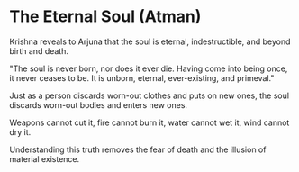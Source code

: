 # The Eternal Soul (Atman)

Krishna reveals to Arjuna that the soul is eternal, indestructible, and beyond birth and death.

"The soul is never born, nor does it ever die. Having come into being once, it never ceases to be. It is unborn, eternal, ever-existing, and primeval."

Just as a person discards worn-out clothes and puts on new ones, the soul discards worn-out bodies and enters new ones.

Weapons cannot cut it, fire cannot burn it, water cannot wet it, wind cannot dry it.

Understanding this truth removes the fear of death and the illusion of material existence.


